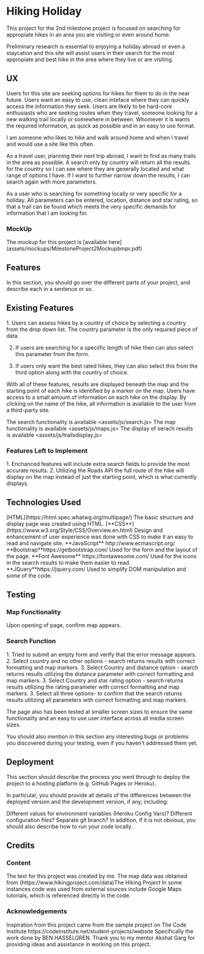 <h1>Hiking Holiday</h1>
This project for the 2nd milestone project is focused on searching for appropiate hikes in an area you are visiting or even around home.  

Preliminary research is essential to enjoying a holiday abroad or even a staycation and this site will assist users in their search for 
the most appropiate and best hike in the area where they live or are visiting.  

<h2>UX</h2>
Users for this site are seeking options for hikes for them to do in the near future.  Users want an easy to use, clean inteface where they can 
quickly access the information they seek.  Users are likely to be hard-core enthusiasts who are seeking routes when they travel, someone looking
for a new walking trail locally or somewhere in between. Whomever it is wants the required information, as quick as possible and in an easy to
use format.  

I am someone who likes to hike and walk around home and when I travel and would use a site like this often.  

As a travel user, planning their next trip abroad, I want to find as many trails in the area as possible.  A search only by country will return
all the results for the country so I can see where they are generally located and what range of options I have.  If I want to further narrow down
the results, I can search again with more parameters.

As a user who is searching for something locally or very specific for a holiday.  All parameters can be entered, location, distance and star rating,
so that a trail can be found which meets the very specific demands for information that I am looking for. 


<h3>MockUp</h3>
The mockup for this project is [available here](assets/mockups/MilestoneProject2Mockupbmpr.pdf)

<h2>Features</h2>
In this section, you should go over the different parts of your project, and describe each in a sentence or so.

<h2>Existing Features</h2>
1. Users can assess hikes by a country of choice by selecting a country from the drop down list. The country parameter is the only required piece of data. 

2. If users are searching for a speciific length of hike then can also select this parameter from the form.

3. If users only want the best rated hikes, they can also select this from the third option along with the country of choice. 

With all of these features, results are displayed beneath the map and the starting point of each hike is identified by a marker on the map.
Users have access to a small amount of information on each hike on the display.  By clicking on the name of the hike, all information is available
to the user from a third-party site.  

The search functionality is available <assets/js/search.js>
The map functionality is available <assets/js/maps.js>
The display of serach results is available <assets/js/trailsdisplay.js>


<h3>Features Left to Implement</h3>
1.  Enchanced features will include extra search fields to provide the most accurate results.
2.  Utilizing the Roads API the full route of the hike will display on the map instead of just the starting point, which is what currently displays.

<h2>Technologies Used</h2>
[HTML](https://html.spec.whatwg.org/multipage/) 
The basic structure and display page was created using HTML.
[**CSS**](https://www.w3.org/Style/CSS/Overview.en.html) 
Design and enhancement of user experience was done with CSS to make it an easy to read and navigate site. 
**JavaScript** http://www.ecmascript.org/
**Bootstrap**https://getbootstrap.com/
Used for the form and the layout of the page. 
**Font Awesome** https://fontawesome.com/
Used for the  icons in the search results to make them easier to read.
**JQuery**https://jquery.com/
Used to simplify DOM manipulation and some of the code.

<h2>Testing</h2>

<h3>Map Functionality</h3>
Upon opening of  page,  confirm map appears.

<h3>Search Function</h3>
1. Tried to submit an empty form and verify that the error message appears.
2. Select country and no other options - search returns  results with correct formatting and map markers.
3. Select Country and distance option - search returns  results utilizing the distance parameter with correct formatting and map markers.
3. Select Country and star rating option - search returns  results utilizing the rating parameter with correct formatting and map markers.
3. Select all three options- to confirm that the search returns  results utilizing all parameters with correct formatting and map markers.

The page also has been tested at smaller screen sizes to ensure the same functionailty and an easy to use user interface across all media screen sizes.

You should also mention in this section any interesting bugs or problems you discovered during your testing, even if you haven't addressed them yet.


<h2>Deployment</h2>
This section should describe the process you went through to deploy the project to a hosting platform (e.g. GitHub Pages or Heroku).

In particular, you should provide all details of the differences between the deployed version and the development version, if any, including:

Different values for environment variables (Heroku Config Vars)?
Different configuration files?
Separate git branch?
In addition, if it is not obvious, you should also describe how to run your code locally.

<h2>Credits</h2>
<h3>Content</h3>
The text for this project was created by me.
The map data was obtained from {https://www.hikingproject.com/data)The Hiking Project</a>
In some instances code was used from external sources include Google Maps tutorials, which is referenced directly in the code. 

<h3>Acknowledgements</h3>
Inspiration from this project came from the sample project on The Code Institute https://codeinstitute.net/student-projects/website
Specifically the work done by BEN HASSELGREN.
Thank you to my mentor Akshat Garg for providing ideas and assistance in working on this project.
